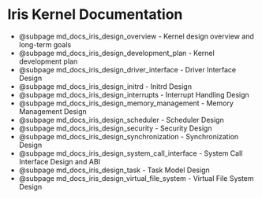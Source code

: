# Iris Kernel Documentation

-   @subpage md_docs_iris_design_overview - Kernel design overview and long-term goals
-   @subpage md_docs_iris_design_development_plan - Kernel development plan
-   @subpage md_docs_iris_design_driver_interface - Driver Interface Design
-   @subpage md_docs_iris_design_initrd - Initrd Design
-   @subpage md_docs_iris_design_interrupts - Interrupt Handling Design
-   @subpage md_docs_iris_design_memory_management - Memory Management Design
-   @subpage md_docs_iris_design_scheduler - Scheduler Design
-   @subpage md_docs_iris_design_security - Security Design
-   @subpage md_docs_iris_design_synchronization - Synchronization Design
-   @subpage md_docs_iris_design_system_call_interface - System Call Interface Design and ABI
-   @subpage md_docs_iris_design_task - Task Model Design
-   @subpage md_docs_iris_design_virtual_file_system - Virtual File System Design
